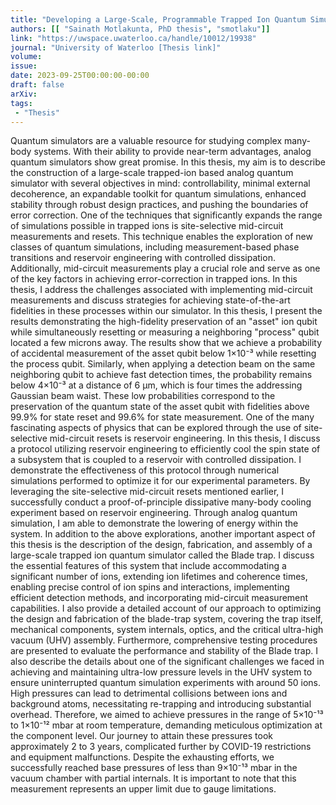 ```yaml
---
title: "Developing a Large-Scale, Programmable Trapped Ion Quantum Simulator with In Situ Mid-Circuit Measurement and Reset"
authors: [[ "Sainath Motlakunta, PhD thesis", "smotlaku"]]
link: "https://uwspace.uwaterloo.ca/handle/10012/19938"
journal: "University of Waterloo [Thesis link]"
volume: 
issue: 
date: 2023-09-25T00:00:00-00:00
draft: false
arXiv:
tags:
 - "Thesis"
---
```

Quantum simulators are a valuable resource for studying complex many-body systems. With their ability to provide near-term advantages, analog quantum simulators show great promise. In this thesis, my aim is to describe the construction of a large-scale trapped-ion based analog quantum simulator with several objectives in mind: controllability, minimal external decoherence, an expandable toolkit for quantum simulations, enhanced stability through robust design practices, and pushing the boundaries of error correction. One of the techniques that significantly expands the range of simulations possible in trapped ions is site-selective mid-circuit measurements and resets. This technique enables the exploration of new classes of quantum simulations, including measurement-based phase transitions and reservoir engineering with controlled dissipation. Additionally, mid-circuit measurements play a crucial role and serve as one of the key factors in achieving error-correction in trapped ions. In this thesis, I address the challenges associated with implementing mid-circuit measurements and discuss strategies for achieving state-of-the-art fidelities in these processes within our simulator. In this thesis, I present the results demonstrating the high-fidelity preservation of an "asset" ion qubit while simultaneously resetting or measuring a neighboring "process" qubit located a few microns away. The results show that we achieve a probability of accidental measurement of the asset qubit below 1×10⁻³ while resetting the process qubit. Similarly, when applying a detection beam on the same neighboring qubit to achieve fast detection times, the probability remains below 4×10⁻³ at a distance of 6 μm, which is four times the addressing Gaussian beam waist. These low probabilities correspond to the preservation of the quantum state of the asset qubit with fidelities above 99.9% for state reset and 99.6% for state measurement. One of the many fascinating aspects of physics that can be explored through the use of site-selective mid-circuit resets is reservoir engineering. In this thesis, I discuss a protocol utilizing reservoir engineering to efficiently cool the spin state of a subsystem that is coupled to a reservoir with controlled dissipation. I demonstrate the effectiveness of this protocol through numerical simulations performed to optimize it for our experimental parameters. By leveraging the site-selective mid-circuit resets mentioned earlier, I successfully conduct a proof-of-principle dissipative many-body cooling experiment based on reservoir engineering. Through analog quantum simulation, I am able to demonstrate the lowering of energy within the system. In addition to the above explorations, another important aspect of this thesis is the description of the design, fabrication, and assembly of a large-scale trapped ion quantum simulator called the Blade trap. I discuss the essential features of this system that include accommodating a significant number of ions, extending ion lifetimes and coherence times, enabling precise control of ion spins and interactions, implementing efficient detection methods, and incorporating mid-circuit measurement capabilities. I also provide a detailed account of our approach to optimizing the design and fabrication of the blade-trap system, covering the trap itself, mechanical components, system internals, optics, and the critical ultra-high vacuum (UHV) assembly. Furthermore, comprehensive testing procedures are presented to evaluate the performance and stability of the Blade trap. I also describe the details about one of the significant challenges we faced in achieving and maintaining ultra-low pressure levels in the UHV system to ensure uninterrupted quantum simulation experiments with around 50 ions. High pressures can lead to detrimental collisions between ions and background atoms, necessitating re-trapping and introducing substantial overhead. Therefore, we aimed to achieve pressures in the range of 5×10⁻¹³ to 1×10⁻¹² mbar at room temperature, demanding meticulous optimization at the component level. Our journey to attain these pressures took approximately 2 to 3 years, complicated further by COVID-19 restrictions and equipment malfunctions. Despite the exhausting efforts, we successfully reached base pressures of less than 9×10⁻¹³ mbar in the vacuum chamber with partial internals. It is important to note that this measurement represents an upper limit due to gauge limitations.
